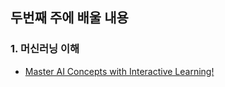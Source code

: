 ## 두번째 주에 배울 내용

### 1. 머신러닝 이해
- [Master AI Concepts with Interactive Learning!](https://www.101ai.net/overview/basics)
